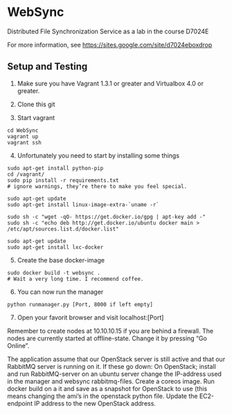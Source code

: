 WebSync
=======

Distributed File Synchronization Service as a lab in the course D7024E

For more information, see https://sites.google.com/site/d7024eboxdrop

## Setup and Testing

1) Make sure you have Vagrant 1.3.1 or greater and Virtualbox 4.0 or greater.

2) Clone this git

3) Start vagrant

```
cd WebSync
vagrant up
vagrant ssh
```

4) Unfortunately you need to start by installing some things

```
sudo apt-get install python-pip
cd /vagrant/
sudo pip install -r requirements.txt
# ignore warnings, they’re there to make you feel special.
```
```
sudo apt-get update
sudo apt-get install linux-image-extra-`uname -r`

sudo sh -c "wget -qO- https://get.docker.io/gpg | apt-key add -"
sudo sh -c "echo deb http://get.docker.io/ubuntu docker main > /etc/apt/sources.list.d/docker.list"

sudo apt-get update
sudo apt-get install lxc-docker
```

5) Create the base docker-image 

```
sudo docker build -t websync .
# Wait a very long time. I recommend coffee.
```

6) You can now run the manager

```
python runmanager.py [Port, 8000 if left empty]
```

7) Open your favorit browser and visit localhost:[Port]

Remember to create nodes at 10.10.10.15 if you are behind a firewall. 
The nodes are currently started at offline-state. Change it by pressing “Go Online”.

The application assume that our OpenStack server is still active and that our RabbitMQ server is running on it. If these go down: On OpenStack; install and run RabbitMQ-server on an ubuntu server change the IP-address used in the manager and websync rabbitmq-files. Create a coreos image. Run docker build on a it and save as a snapshot for OpenStack to use (this means changing the ami’s in the openstack python file. Update the EC2-endpoint IP address to the new OpenStack address.
